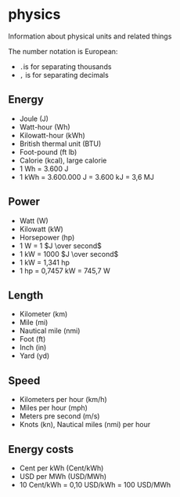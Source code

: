 # physics
Information about physical units and related things

The number notation is European:
- `.`is for separating thousands
- `,` is for separating decimals

## Energy
- Joule (J)
- Watt-hour (Wh)
- Kilowatt-hour (kWh)
- British thermal unit (BTU)
- Foot-pound (ft lb)
- Calorie (kcal), large calorie
- 1 Wh = 3.600 J
- 1 kWh = 3.600.000 J = 3.600 kJ = 3,6 MJ

## Power
- Watt (W)
- Kilowatt (kW)
- Horsepower (hp)
- 1 W = 1 $J \over second$
- 1 kW = 1000 $J \over second$
- 1 kW = 1,341 hp
- 1 hp = 0,7457 kW = 745,7 W

## Length
- Kilometer (km)
- Mile (mi)
- Nautical mile (nmi)
- Foot (ft)
- Inch (in)
- Yard (yd)

## Speed
- Kilometers per hour (km/h)
- Miles per hour (mph)
- Meters pre second (m/s)
- Knots (kn), Nautical miles (nmi) per hour

## Energy costs
- Cent per kWh (Cent/kWh)
- USD per MWh (USD/MWh)
- 10 Cent/kWh = 0,10 USD/kWh = 100 USD/MWh
